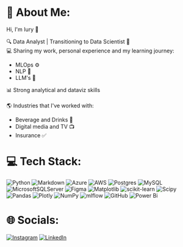# 💫 About Me:

Hi, I'm Iury 🤙

🔍 Data Analyst | Transitioning to Data Scientist 🚀<br>
💻 Sharing my work, personal experience and my learning journey:
  - MLOps ⚙️
  - NLP 🧠
  - LLM's 🦜
    
📊 Strong analytical and dataviz skills<br><br>
🌎 Industries that I've worked with:
  - Beverage and Drinks 🍺
  - Digital media and TV 📺
  - Insurance ✅




# 💻 Tech Stack:
![Python](https://img.shields.io/badge/python-3670A0?style=for-the-badge&logo=python&logoColor=ffdd54) ![Markdown](https://img.shields.io/badge/markdown-%23000000.svg?style=for-the-badge&logo=markdown&logoColor=white) ![Azure](https://img.shields.io/badge/azure-%230072C6.svg?style=for-the-badge&logo=microsoftazure&logoColor=white) ![AWS](https://img.shields.io/badge/AWS-%23FF9900.svg?style=for-the-badge&logo=amazon-aws&logoColor=white) ![Postgres](https://img.shields.io/badge/postgres-%23316192.svg?style=for-the-badge&logo=postgresql&logoColor=white) ![MySQL](https://img.shields.io/badge/mysql-4479A1.svg?style=for-the-badge&logo=mysql&logoColor=white) ![MicrosoftSQLServer](https://img.shields.io/badge/Microsoft%20SQL%20Server-CC2927?style=for-the-badge&logo=microsoft%20sql%20server&logoColor=white) ![Figma](https://img.shields.io/badge/figma-%23F24E1E.svg?style=for-the-badge&logo=figma&logoColor=white) ![Matplotlib](https://img.shields.io/badge/Matplotlib-%23ffffff.svg?style=for-the-badge&logo=Matplotlib&logoColor=black) ![scikit-learn](https://img.shields.io/badge/scikit--learn-%23F7931E.svg?style=for-the-badge&logo=scikit-learn&logoColor=white) ![Scipy](https://img.shields.io/badge/SciPy-%230C55A5.svg?style=for-the-badge&logo=scipy&logoColor=%white) ![Pandas](https://img.shields.io/badge/pandas-%23150458.svg?style=for-the-badge&logo=pandas&logoColor=white) ![Plotly](https://img.shields.io/badge/Plotly-%233F4F75.svg?style=for-the-badge&logo=plotly&logoColor=white) ![NumPy](https://img.shields.io/badge/numpy-%23013243.svg?style=for-the-badge&logo=numpy&logoColor=white) ![mlflow](https://img.shields.io/badge/mlflow-%23d9ead3.svg?style=for-the-badge&logo=numpy&logoColor=blue) ![GitHub](https://img.shields.io/badge/github-%23121011.svg?style=for-the-badge&logo=github&logoColor=white) ![Power Bi](https://img.shields.io/badge/power_bi-F2C811?style=for-the-badge&logo=powerbi&logoColor=black)

# 🌐 Socials:
[![Instagram](https://img.shields.io/badge/Instagram-%23E4405F.svg?logo=Instagram&logoColor=white)](https://instagram.com/iury_savio) [![LinkedIn](https://img.shields.io/badge/LinkedIn-%230077B5.svg?logo=linkedin&logoColor=white)](https://linkedin.com/in/iurysaviopinheiro) 
<!-- # 📊 GitHub Stats:
![](https://github-readme-stats.vercel.app/api?username=iurysavio&theme=dark&hide_border=false&include_all_commits=false&count_private=false)<br/>
![](https://github-readme-streak-stats.herokuapp.com/?user=iurysavio&theme=dark&hide_border=false)<br/>
![](https://github-readme-stats.vercel.app/api/top-langs/?username=iurysavio&theme=dark&hide_border=false&include_all_commits=false&count_private=false&layout=compact) -->


<!--[![](https://visitcount.itsvg.in/api?id=iurysavio&icon=0&color=0)](https://visitcount.itsvg.in) -->

<!-- Proudly created with GPRM ( https://gprm.itsvg.in ) -->
